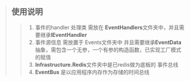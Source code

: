 ﻿>## 使用说明
>> 1. 事件的handler 处理类 需放在 <b>EventHandlers</b>文件夹中，并且需要继承<b>IEventHandler</b>
>> 2. 事件源信息 需放置于 Events文件夹中 并且需要继承<b>EventData</b> 抽象，需包含一个无参，一个有参的构造函数，已实现工厂模式的赋值
>> 3. <b>Infrastructure.Redis</b>文件夹中是已redis做为底板的 事件总线
>> 4. <b>EventBus</b> 是以应用程序内存作为存储的时间总线